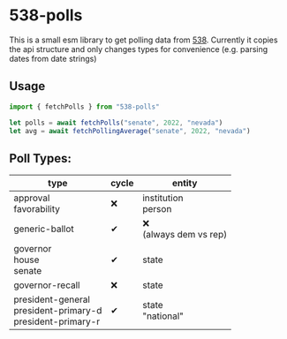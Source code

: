 # 538-polls
This is a small esm library to get polling data from [538](https://projects.fivethirtyeight.com/polls/).
Currently it copies the api structure and only changes types for convenience (e.g. parsing dates from date strings)

## Usage

```js
import { fetchPolls } from "538-polls"

let polls = await fetchPolls("senate", 2022, "nevada")
let avg = await fetchPollingAverage("senate", 2022, "nevada")
```

## Poll Types:
  
| type                                                            | cycle | entity                   |
| --------------------------------------------------------------- | ----- | ------------------------ |
| approval<br>favorability                                        | ❌     | institution<br>person    |
| generic-ballot                                                  | ✔     | ❌<br>(always dem vs rep) |
| governor<br>house<br>senate                                     | ✔     | state                    |
| governor-recall                                                 | ❌     | state                    |
| president-general<br>president-primary-d<br>president-primary-r | ✔     | state<br>"national"      |
